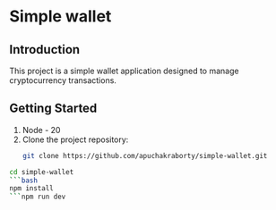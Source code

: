# Simple wallet

## Introduction
This project is a simple wallet application designed to manage cryptocurrency transactions.

## Getting Started
1. Node - 20
2. Clone the project repository:
   ```bash
   git clone https://github.com/apuchakraborty/simple-wallet.git
   
```bash
cd simple-wallet
```bash
npm install
```npm run dev
